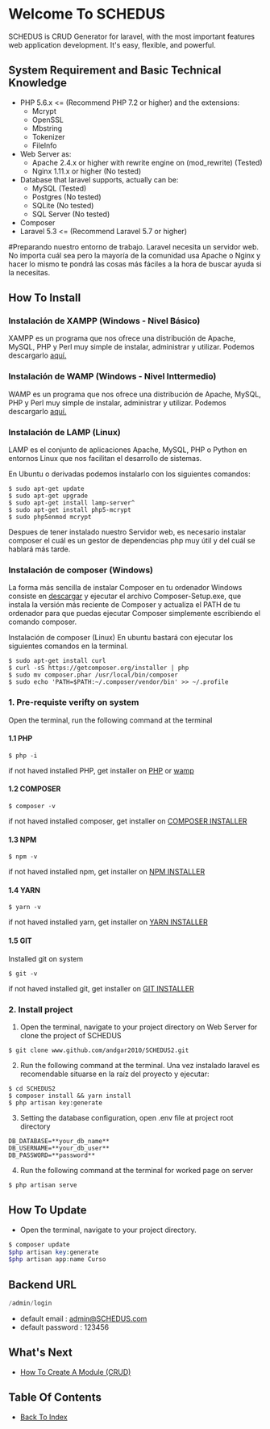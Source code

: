 # Welcome To SCHEDUS

SCHEDUS is CRUD Generator for laravel, with the most important features web application development. It's easy, flexible, and powerful.

## System Requirement and Basic Technical Knowledge
- PHP 5.6.x <= (Recommend PHP 7.2 or higher) and the extensions:
  - Mcrypt
  - OpenSSL
  - Mbstring
  - Tokenizer
  - FileInfo
- Web Server as:
  - Apache 2.4.x or higher with rewrite engine on (mod_rewrite) (Tested)
  - Nginx 1.11.x or higher (No tested)
- Database that laravel supports, actually can be:
  - MySQL (Tested)
  - Postgres (No tested)
  - SQLite (No tested)
  - SQL Server (No tested)
- Composer
- Laravel 5.3 <= (Recommend Laravel 5.7 or higher)

#Preparando nuestro entorno de trabajo.
Laravel necesita un servidor web. No importa cuál sea pero la mayoría de la comunidad usa Apache o Nginx y hacer lo mismo te pondrá las cosas más fáciles a la hora de buscar ayuda si la necesitas.

## How To Install

### Instalación de XAMPP (Windows - Nivel Básico)
XAMPP es un programa que nos ofrece una distribución de Apache, MySQL, PHP y
Perl muy simple de instalar, administrar y utilizar. Podemos descargarlo
[aquí.](https://www.apachefriends.org/es/download.html)

### Instalación de WAMP (Windows - Nivel Inttermedio)
WAMP es un programa que nos ofrece una distribución de Apache, MySQL, PHP y
Perl muy simple de instalar, administrar y utilizar. Podemos descargarlo
[aquí.](https://www.apachefriends.org/es/download.html)

### Instalación de LAMP (Linux)
LAMP es el conjunto de aplicaciones Apache, MySQL, PHP o Python en entornos
Linux que nos facilitan el desarrollo de sistemas.

En Ubuntu o derivadas podemos instalarlo con los siguientes comandos:
```shell
$ sudo apt-get update
$ sudo apt-get upgrade
$ sudo apt-get install lamp-server^
$ sudo apt-get install php5-mcrypt
$ sudo php5enmod mcrypt
```

Despues de tener instalado nuestro Servidor web, es necesario instalar composer el cuál es un gestor de dependencias php muy útil y del cuál se hablará más tarde.

### Instalación de composer (Windows)
La forma más sencilla de instalar Composer en tu ordenador Windows consiste en
[descargar](https://getcomposer.org/Composer-Setup.exe) y ejecutar el archivo
Composer-Setup.exe, que instala la versión más reciente de Composer y actualiza
el PATH de tu ordenador para que puedas ejecutar Composer simplemente escribiendo el comando composer.


Instalación de composer (Linux)
En ubuntu bastará con ejecutar los siguientes comandos en la terminal.
```shell
$ sudo apt-get install curl
$ curl -sS https://getcomposer.org/installer | php
$ sudo mv composer.phar /usr/local/bin/composer
$ sudo echo 'PATH=$PATH:~/.composer/vendor/bin' >> ~/.profile
```

### 1. Pre-requiste verifty on system
Open the terminal, run the following command at the terminal

#### 1.1 PHP
```shell
$ php -i
```
if not haved installed PHP, get installer on [PHP](www.PHP.com) or [wamp](www.wamp.com)

#### 1.2 COMPOSER
```shell
$ composer -v
```
if not haved installed composer, get installer on [COMPOSER INSTALLER](https://getcomposer.org)

#### 1.3 NPM
```shell
$ npm -v
```
if not haved installed npm, get installer on [NPM INSTALLER](www.npm.com)

#### 1.4 YARN
```shell
$ yarn -v
```
if not haved installed yarn, get installer on [YARN INSTALLER](www.yarn.com)

#### 1.5 GIT
Installed git on system

```shell
$ git -v
```
if not haved installed git, get installer on [GIT INSTALLER](www.git.com)


### 2. Install project
1. Open the terminal, navigate to your project directory on Web Server for clone
   the project of SCHEDUS

```shell
$ git clone www.github.com/andgar2010/SCHEDUS2.git
```

2. Run the following command at the terminal. Una vez instalado laravel es recomendable situarse en la raíz del proyecto y ejecutar:
```shell
$ cd SCHEDUS2
$ composer install && yarn install
$ php artisan key:generate
```

3. Setting the database configuration, open .env file at project root directory
```
DB_DATABASE=**your_db_name**
DB_USERNAME=**your_db_user**
DB_PASSWORD=**password**
```

4. Run the following command at the terminal for worked page on server
```php
$ php artisan serve
```

## How To Update
- Open the terminal, navigate to your project directory.
```php
$ composer update
$php artisan key:generate
$php artisan app:name Curso
```

## Backend URL
```php
/admin/login
```
- default email : admin@SCHEDUS.com
- default password : 123456

## What's Next
- [How To Create A Module (CRUD)](./how-to-create-module.md)

## Table Of Contents
- [Back To Index](./index.md)
